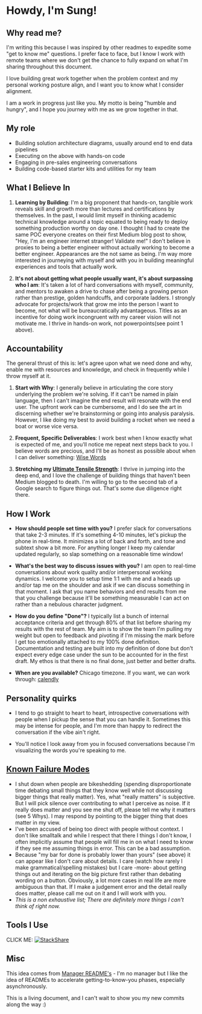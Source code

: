 # Howdy, I'm Sung!

## Why read me?

I'm writing this because I was inspired by other readmes to expedite some "get to know me" questions. I prefer face to face, but I know I work with remote teams where we don't get the chance to fully expand on what I'm sharing throughout this document.

I love building great work together when the problem context and my personal working posture align, and I want you to know what I consider alignment.

I am a work in progress just like you. My motto is being "humble and hungry", and I hope you journey with me as we grow together in that.

## My role

- Building solution architecture diagrams, usually around end to end data pipelines
- Executing on the above with hands-on code
- Engaging in pre-sales engineering conversations
- Building code-based starter kits and utilities for my team

## What I Believe In

1. **Learning by Building**: I'm a big proponent that hands-on, tangible work reveals skill and growth more than lectures and certifications by themselves. In the past, I would limit myself in thinking academic technical knowledge around a topic equated to being ready to deploy something production worthy on day one. I thought I had to create the same POC everyone creates on their first Medium blog post to show, "Hey, I'm an engineer internet stranger! Validate me!" I don't believe in proxies to being a better engineer without actually working to become a better engineer. Appearances are the not same as being. I'm way more interested in journeying with myself and with you in building meaningful experiences and tools that actually work.

1. **It's not about getting what people usually want, it's about surpassing who I am**: It's taken a lot of hard conversations with myself, community, and mentors to awaken a drive to chase after being a growing person rather than prestige, golden handcuffs, and corporate ladders. I strongly advocate for projects/work that grow me into the person I want to become, not what will be bureaucratically advantageous. Titles as an incentive for doing work incongruent with my career vision will not motivate me. I thrive in hands-on work, not powerpoints(see point 1 above).

## Accountability

The general thrust of this is: let's agree upon what we need done and why, enable me with resources and knowledge, and check in frequently while I throw myself at it.

1. **Start with Why**: I generally believe in articulating the core story underlying the problem we're solving. If it can't be named in plain language, then I can't imagine the end result will resonate with the end user. The upfront work can be cumbersome, and I do see the art in discerning whether we're brainstorming or going into analysis paralysis. However, I like doing my best to avoid building a rocket when we need a boat or worse vice versa.

2. **Frequent, Specific Deliverables**: I work best when I know exactly what is expected of me, and you'll notice me repeat next steps back to you. I believe words are precious, and I'll be as honest as possible about when I can deliver something: [Wise Words](https://www.youtube.com/watch?v=7uUAUDGl5-U&feature=youtu.be&t=34)

3. **Stretching my [Ultimate Tensile Strength](https://simple.wikipedia.org/wiki/Tensile_strength)**: I thrive in jumping into the deep end, and I love the challenge of building things that haven't been Medium blogged to death. I'm willing to go to the second tab of a Google search to figure things out. That's some due diligence right there.

## How I Work

- **How should people set time with you?** I prefer slack for conversations that take 2-3 minutes. If it's something 4-10 minutes, let's pickup the phone in real-time. It minimizes a lot of back and forth, and tone and subtext show a bit more. For anything longer I keep my calendar updated regularly, so slap something on a reasonable time window!

- **What's the best way to discuss issues with you?** I am open to real-time conversations about work quality and/or interpersonal working dynamics. I welcome you to setup time 1:1 with me and a heads up and/or tap me on the shoulder and ask if we can discuss something in that moment. I ask that you name behaviors and end results from me that you challenge because it'll be something measurable I can act on rather than a nebulous character judgment.

- **How do you define "Done"?** I typically list a bunch of internal acceptance criteria and get through 80% of that list before sharing my results with the rest of team. My aim is to show the team I'm pulling my weight but open to feedback and pivoting if I'm missing the mark before I get too emotionally attached to my 100% done definition. Documentation and testing are built into my definition of done but don't expect every edge case under the sun to be accounted for in the first draft. My ethos is that there is no final done, just better and better drafts.

- **When are you available?** Chicago timezone. If you want, we can work through: [calendly](https://calendly.com/)

## Personality quirks

- I tend to go straight to heart to heart, introspective conversations with people when I pickup the sense that you can handle it. Sometimes this may be intense for people, and I'm more than happy to redirect the conversation if the vibe ain't right.

- You'll notice I look away from you in focused conversations because I'm visualizing the words you're speaking to me.

## [Known Failure Modes](https://docs.google.com/presentation/d/1df5MALZKZU6lOeIXUiO-h6ReFM3KuIpnapSE97IZnX4/edit#slide=id.p)

- I shut down when people are bikeshedding (spending disproportionate time debating small things that they know well while not discussing bigger things that really matter). Yes, what "really matters" is subjective. But I will pick silence over contributing to what I perceive as noise. If it really does matter and you see me shut off, please tell me why it matters (see 5 Whys). I may respond by pointing to the bigger thing that does matter in my view.
- I've been accused of being too direct with people without context. I don't like smalltalk and while I respect that there I things I don't know, I often implicitly assume that people will fill me in on what I need to know if they see me assuming things in error. This can be a bad assumption.
- Because "my bar for done is probably lower than yours" (see above) it can appear like I don't care about details. I care (watch how rarely I make grammatical/spelling mistakes) but I care -more- about getting things out and iterating on the big picture first rather than debating wording on a button. Obviously, a lot more cases in real life are more ambiguous than that. If I make a judgement error and the detail really does matter, please call me out on it and I will work with you.
- _This is a non exhaustive list; There are definitely more things I can't think of right now._

## Tools I Use

CLICK ME: [![StackShare](http://img.shields.io/badge/tech-stack-0690fa.svg?style=flat)](https://stackshare.io/sungchun12/my-stack)

## Misc

This idea comes from [Manager README's](https://hackernoon.com/12-manager-readmes-from-silicon-valleys-top-tech-companies-26588a660afe) - I'm no manager but I like the idea of READMEs to accelerate getting-to-know-you phases, especially asynchronously.

This is a living document, and I can't wait to show you my new commits along the way :)

